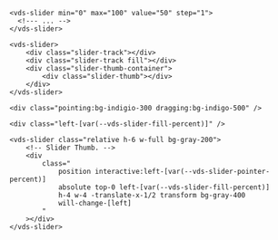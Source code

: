 <script>
import Docs from './_Docs.md';
</script>

<Docs>

```html:copy:slot=usage
<vds-slider min="0" max="100" value="50" step="1">
  <!--- ... -->
</vds-slider>
```

```html:copy:slot=example
<vds-slider>
	<div class="slider-track"></div>
	<div class="slider-track fill"></div>
	<div class="slider-thumb-container">
		<div class="slider-thumb"></div>
	</div>
</vds-slider>
```

```html:slot=tw-variants
<div class="pointing:bg-indigio-300 dragging:bg-indigo-500" />
```

```html:slot=tw-variables
<div class="left-[var(--vds-slider-fill-percent)]" />
```

```html:slot=tw-example
<vds-slider class="relative h-6 w-full bg-gray-200">
	<!-- Slider Thumb. -->
	<div
		class="
			position interactive:left-[var(--vds-slider-pointer-percent)]
			absolute top-0 left-[var(--vds-slider-fill-percent)]
			h-4 w-4 -translate-x-1/2 transform bg-gray-400
			will-change-[left]
		"
	></div>
</vds-slider>
```

</Docs>
